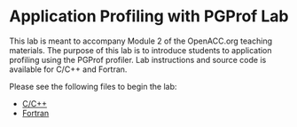 Application Profiling with PGProf Lab
=====================================

This lab is meant to accompany Module 2 of the OpenACC.org teaching materials.
The purpose of this lab is to introduce students to application profiling using
the PGProf profiler. Lab instructions and source code is available for C/C++
and Fortran.

Please see the following files to begin the lab:

* [C/C++](English/C/README.md)
* [Fortran](English/Fortran/README.md)

